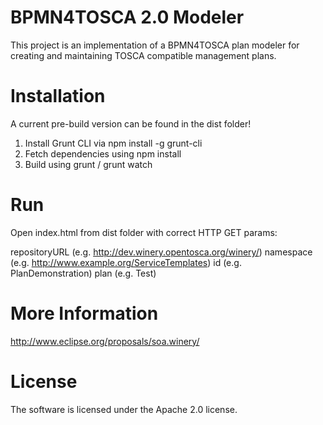 # BPMN4TOSCA 2.0 Modeler

This project is an implementation of a BPMN4TOSCA plan modeler for creating and maintaining TOSCA compatible management plans.

# Installation

A current pre-build version can be found in the dist folder!

1. Install Grunt CLI via npm install -g grunt-cli
2. Fetch dependencies using npm install
3. Build using grunt / grunt watch

# Run

Open index.html from dist folder with correct HTTP GET params:

repositoryURL (e.g. http://dev.winery.opentosca.org/winery/)
namespace (e.g. http://www.example.org/ServiceTemplates)
id (e.g. PlanDemonstration)
plan (e.g. Test)

# More Information

http://www.eclipse.org/proposals/soa.winery/

# License

The software is licensed under the Apache 2.0 license.